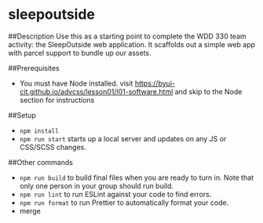 # sleepoutside

##Description
Use this as a starting point to complete the WDD 330 team activity: the SleepOutside web application. It scaffolds out a simple web app with parcel support to bundle up our assets.

##Prerequisites

- You must have Node installed. visit https://byui-cit.github.io/advcss/lesson01/l01-software.html and skip to the Node section for instructions

##Setup

- `npm install`
- `npm run start` starts up a local server and updates on any JS or CSS/SCSS changes.

##Other commands

- `npm run build` to build final files when you are ready to turn in. Note that only one person in your group should run build.
- `npm run lint` to run ESLint against your code to find errors.
- `npm run format` to run Prettier to automatically format your code.
- merge
